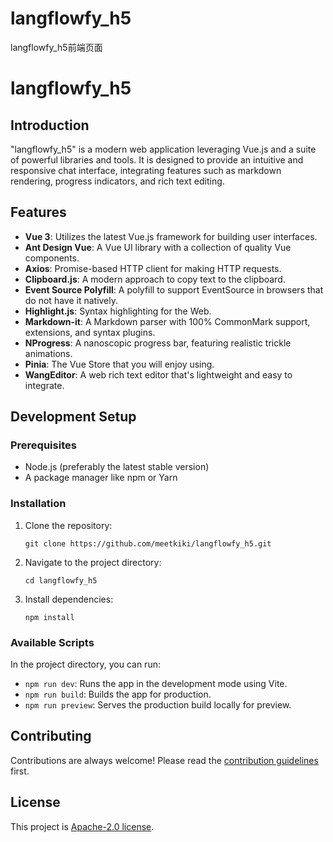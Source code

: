 # langflowfy_h5
langflowfy_h5前端页面

# langflowfy_h5

## Introduction
"langflowfy_h5" is a modern web application leveraging Vue.js and a suite of powerful libraries and tools. It is designed to provide an intuitive and responsive chat interface, integrating features such as markdown rendering, progress indicators, and rich text editing.

## Features
- **Vue 3**: Utilizes the latest Vue.js framework for building user interfaces.
- **Ant Design Vue**: A Vue UI library with a collection of quality Vue components.
- **Axios**: Promise-based HTTP client for making HTTP requests.
- **Clipboard.js**: A modern approach to copy text to the clipboard.
- **Event Source Polyfill**: A polyfill to support EventSource in browsers that do not have it natively.
- **Highlight.js**: Syntax highlighting for the Web.
- **Markdown-it**: A Markdown parser with 100% CommonMark support, extensions, and syntax plugins.
- **NProgress**: A nanoscopic progress bar, featuring realistic trickle animations.
- **Pinia**: The Vue Store that you will enjoy using.
- **WangEditor**: A web rich text editor that's lightweight and easy to integrate.

## Development Setup

### Prerequisites
- Node.js (preferably the latest stable version)
- A package manager like npm or Yarn

### Installation
1. Clone the repository:
   ```
   git clone https://github.com/meetkiki/langflowfy_h5.git
   ```
2. Navigate to the project directory:
   ```
   cd langflowfy_h5
   ```
3. Install dependencies:
   ```
   npm install
   ```

### Available Scripts
In the project directory, you can run:

- `npm run dev`: Runs the app in the development mode using Vite.
- `npm run build`: Builds the app for production.
- `npm run preview`: Serves the production build locally for preview.

## Contributing
Contributions are always welcome! Please read the [contribution guidelines](CONTRIBUTING.md) first.

## License
This project is [Apache-2.0 license](LICENSE).

